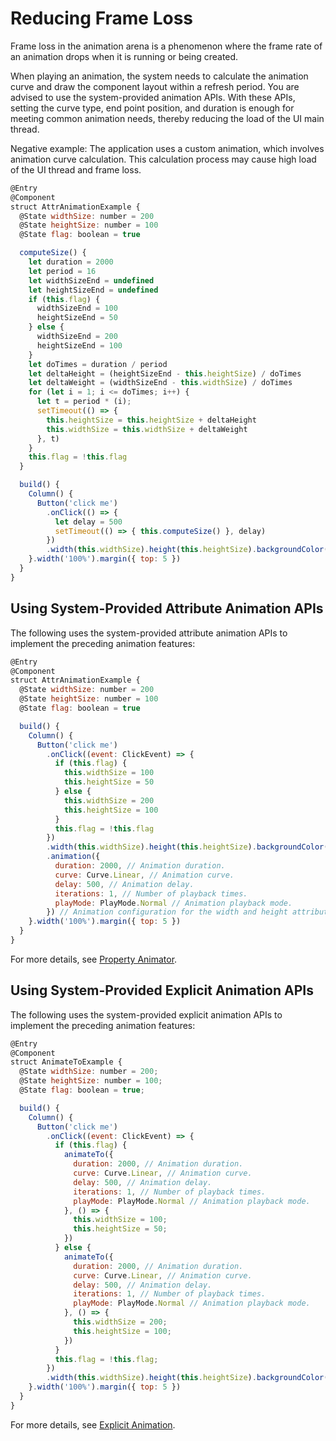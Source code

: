 # Reducing Frame Loss

Frame loss in the animation arena is a phenomenon where the frame rate of an animation drops when it is running or being created.

When playing an animation, the system needs to calculate the animation curve and draw the component layout within a refresh period. You are advised to use the system-provided animation APIs. With these APIs, setting the curve type, end point position, and duration is enough for meeting common animation needs, thereby reducing the load of the UI main thread.

Negative example: The application uses a custom animation, which involves animation curve calculation. This calculation process may cause high load of the UI thread and frame loss.

```javascript
@Entry
@Component
struct AttrAnimationExample {
  @State widthSize: number = 200
  @State heightSize: number = 100
  @State flag: boolean = true

  computeSize() {
    let duration = 2000
    let period = 16
    let widthSizeEnd = undefined
    let heightSizeEnd = undefined
    if (this.flag) {
      widthSizeEnd = 100
      heightSizeEnd = 50
    } else {
      widthSizeEnd = 200
      heightSizeEnd = 100
    }
    let doTimes = duration / period
    let deltaHeight = (heightSizeEnd - this.heightSize) / doTimes
    let deltaWeight = (widthSizeEnd - this.widthSize) / doTimes
    for (let i = 1; i <= doTimes; i++) {
      let t = period * (i);
      setTimeout(() => {
        this.heightSize = this.heightSize + deltaHeight
        this.widthSize = this.widthSize + deltaWeight
      }, t)
    }
    this.flag = !this.flag
  }

  build() {
    Column() {
      Button('click me')
        .onClick(() => {
          let delay = 500
          setTimeout(() => { this.computeSize() }, delay)
        })
        .width(this.widthSize).height(this.heightSize).backgroundColor(0x317aff)
    }.width('100%').margin({ top: 5 })
  }
}
```

## Using System-Provided Attribute Animation APIs

The following uses the system-provided attribute animation APIs to implement the preceding animation features:

```javascript
@Entry
@Component
struct AttrAnimationExample {
  @State widthSize: number = 200
  @State heightSize: number = 100
  @State flag: boolean = true

  build() {
    Column() {
      Button('click me')
        .onClick((event: ClickEvent) => {
          if (this.flag) {
            this.widthSize = 100
            this.heightSize = 50
          } else {
            this.widthSize = 200
            this.heightSize = 100
          }
          this.flag = !this.flag
        })
        .width(this.widthSize).height(this.heightSize).backgroundColor(0x317aff)
        .animation({
          duration: 2000, // Animation duration.
          curve: Curve.Linear, // Animation curve.
          delay: 500, // Animation delay.
          iterations: 1, // Number of playback times.
          playMode: PlayMode.Normal // Animation playback mode.
        }) // Animation configuration for the width and height attributes of the <Button> component.
    }.width('100%').margin({ top: 5 })
  }
}
```

For more details, see [Property Animator](https://gitee.com/openharmony/docs/blob/master/en/application-dev/reference/arkui-ts/ts-animatorproperty.md).

## Using System-Provided Explicit Animation APIs

The following uses the system-provided explicit animation APIs to implement the preceding animation features:

```javascript
@Entry
@Component
struct AnimateToExample {
  @State widthSize: number = 200;
  @State heightSize: number = 100;
  @State flag: boolean = true;

  build() {
    Column() {
      Button('click me')
        .onClick((event: ClickEvent) => {
          if (this.flag) {
            animateTo({
              duration: 2000, // Animation duration.
              curve: Curve.Linear, // Animation curve.
              delay: 500, // Animation delay.
              iterations: 1, // Number of playback times.
              playMode: PlayMode.Normal // Animation playback mode.
            }, () => {
              this.widthSize = 100;
              this.heightSize = 50;
            })
          } else {
            animateTo({
              duration: 2000, // Animation duration.
              curve: Curve.Linear, // Animation curve.
              delay: 500, // Animation delay.
              iterations: 1, // Number of playback times.
              playMode: PlayMode.Normal // Animation playback mode.
            }, () => {
              this.widthSize = 200;
              this.heightSize = 100;
            })
          }
          this.flag = !this.flag;
        })
        .width(this.widthSize).height(this.heightSize).backgroundColor(0x317aff)
    }.width('100%').margin({ top: 5 })
  }
}
```

For more details, see [Explicit Animation](https://gitee.com/openharmony/docs/blob/master/en/application-dev/reference/arkui-ts/ts-explicit-animation.md).
